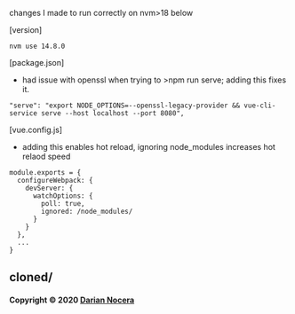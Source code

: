 changes I made to run correctly on nvm>18 below

[version]
```
nvm use 14.8.0
```

[package.json] 
* had issue with openssl when trying to >npm run serve; adding this fixes it. 
```
"serve": "export NODE_OPTIONS=--openssl-legacy-provider && vue-cli-service serve --host localhost --port 8080",
```

[vue.config.js]
 * adding this enables hot reload, ignoring node_modules increases hot relaod speed
```
module.exports = {
  configureWebpack: {
    devServer: {
      watchOptions: {
        poll: true,
        ignored: /node_modules/
      }
    }
  },
  ...
}
  ```



## cloned\/
#### Copyright &copy; 2020 [Darian Nocera](https://www.darnocer.io)
